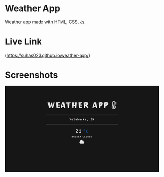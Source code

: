 # Weather App
Weather app made with HTML, CSS, Js.

# Live Link
(<https://suhas023.github.io/weather-app/>)

# Screenshots
![sample shot](/screenshot/weather.png?raw=true)
